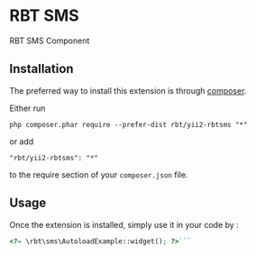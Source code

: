 RBT SMS
=======
RBT SMS Component

Installation
------------

The preferred way to install this extension is through [composer](http://getcomposer.org/download/).

Either run

```
php composer.phar require --prefer-dist rbt/yii2-rbtsms "*"
```

or add

```
"rbt/yii2-rbtsms": "*"
```

to the require section of your `composer.json` file.


Usage
-----

Once the extension is installed, simply use it in your code by  :

```php
<?= \rbt\sms\AutoloadExample::widget(); ?>```
